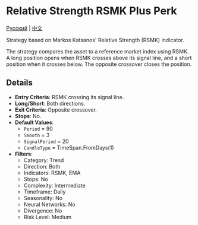 # Relative Strength RSMK Plus Perk
[Русский](README_ru.md) | [中文](README_cn.md)

Strategy based on Markos Katsanos' Relative Strength (RSMK) indicator.

The strategy compares the asset to a reference market index using RSMK. A long position opens when RSMK crosses above its signal line, and a short position when it crosses below. The opposite crossover closes the position.

## Details

- **Entry Criteria**: RSMK crossing its signal line.
- **Long/Short**: Both directions.
- **Exit Criteria**: Opposite crossover.
- **Stops**: No.
- **Default Values**:
  - `Period` = 90
  - `Smooth` = 3
  - `SignalPeriod` = 20
  - `CandleType` = TimeSpan.FromDays(1)
- **Filters**:
  - Category: Trend
  - Direction: Both
  - Indicators: RSMK, EMA
  - Stops: No
  - Complexity: Intermediate
  - Timeframe: Daily
  - Seasonality: No
  - Neural Networks: No
  - Divergence: No
  - Risk Level: Medium
